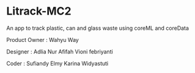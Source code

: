 # Litrack-MC2
An app to track plastic, can and glass waste using coreML and coreData

Product Owner : Wahyu Way

Designer      : Adlia Nur Afifah
                Vioni febriyanti
           
Coder         : Sufiandy Elmy
                Karina Widyastuti
